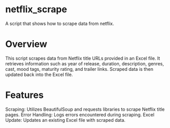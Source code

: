 # netflix_scrape
A script that shows how to scrape data from netflix. 

# Overview
This script scrapes data from Netflix title URLs provided in an Excel file. It retrieves information such as year of release, duration, description, genres, cast, mood tags, maturity rating, and trailer links. Scraped data is then updated back into the Excel file.

# Features
Scraping: Utilizes BeautifulSoup and requests libraries to scrape Netflix title pages.
Error Handling: Logs errors encountered during scraping.
Excel Update: Updates an existing Excel file with scraped data.
